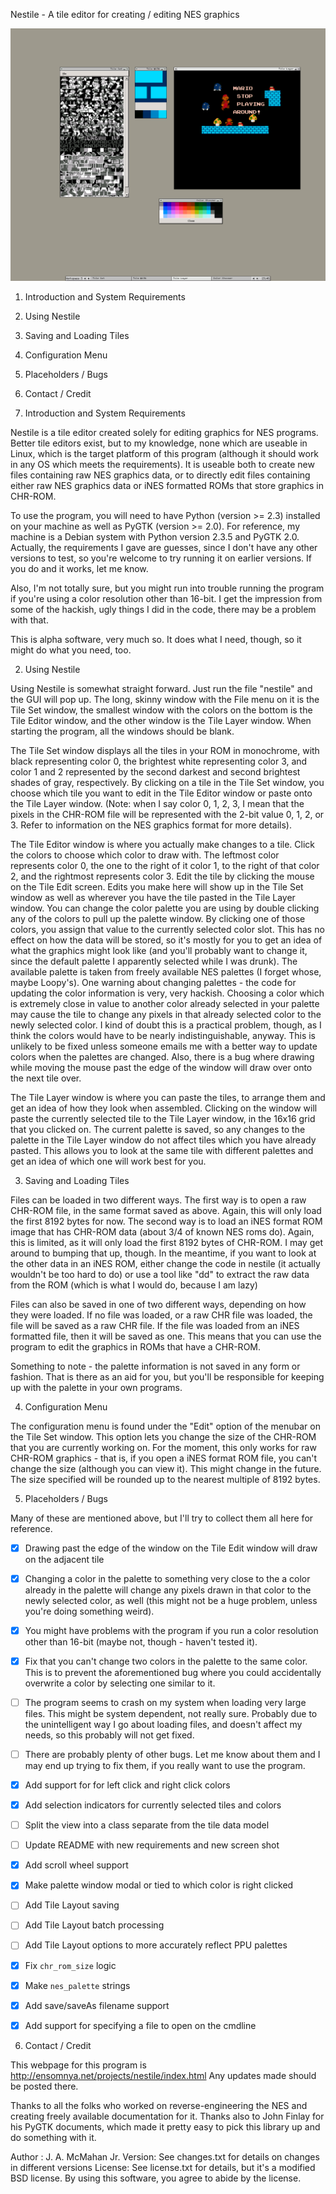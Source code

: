 Nestile - A tile editor for creating / editing NES graphics

![Screenshot](./screenshot.png)

1. Introduction and System Requirements
2. Using Nestile
3. Saving and Loading Tiles
4. Configuration Menu
5. Placeholders / Bugs
6. Contact / Credit



1. Introduction and System Requirements

Nestile is a tile editor created solely for editing graphics for NES programs.
Better tile editors exist, but to my knowledge, none which are useable in
Linux, which is the target platform of this program (although it should work
in any OS which meets the requirements). It is useable both to create new
files containing raw NES graphics data, or to directly edit files containing
either raw NES graphics data or iNES formatted ROMs that store graphics in
CHR-ROM.

To use the program, you will need to have Python (version >= 2.3) installed on
your machine as well as PyGTK (version >= 2.0). For reference, my machine is
a Debian system with Python version 2.3.5 and PyGTK 2.0. Actually, the
requirements I gave are guesses, since I don't have any other versions to
test, so you're welcome to try running it on earlier versions. If you do
and it works, let me know.

Also, I'm not totally sure, but you might run into trouble running the program
if you're using a color resolution other than 16-bit. I get the impression from
some of the hackish, ugly things I did
in the code, there may be a problem with that.

This is alpha software, very much so. It does what I need,
though, so it might do what you need, too.


2. Using Nestile

Using Nestile is somewhat straight forward. Just run the file "nestile" and
the GUI will pop up. The long, skinny window with the File menu on it is the
Tile Set window, the smallest window with the colors on the bottom is the Tile
Editor window, and the other window is the Tile Layer window. When starting
the program, all the windows should be blank.

The Tile Set window displays all the tiles in your ROM in monochrome, with
black representing color 0, the brightest white representing color 3, and
color 1 and 2 represented by the second darkest and second brightest shades
of gray, respectively. By clicking on a tile in the Tile Set window, you
choose which tile you want to edit in the Tile Editor window or paste onto the
Tile Layer window. (Note: when I say color 0, 1, 2, 3, I mean that the pixels in
the CHR-ROM file will be represented with the 2-bit value 0, 1, 2, or 3.
Refer to information on the NES graphics format for more details).

The Tile Editor window is where you actually make changes to a tile. Click the
colors to choose which color to draw with. The leftmost color represents color
0, the one to the right of it color 1, to the right of that color 2, and the
rightmost represents color 3. Edit the tile by clicking the mouse on the Tile
Edit screen. Edits you make here will show up in the Tile Set window as well
as wherever you have the tile pasted in the Tile Layer window. You can change
the color palette you are using by double clicking any of the colors to pull
up the palette window. By clicking one of those colors, you assign that value
to the currently selected color slot. This has no effect on how the data will
be stored, so it's mostly for you to get an idea of what the graphics might
look like (and you'll probably want to change it, since the default palette I
apparently selected while I was drunk). The available palette is taken from
freely available NES palettes (I forget whose, maybe Loopy's). One warning about
changing palettes - the code for updating the color information is very, very
hackish. Choosing a color which is extremely close in value to another color
already selected in your palette may cause the tile to change any pixels in that
already selected color to the newly selected color. I kind of doubt this is a
practical problem, though, as I think the colors would have to be nearly
indistinguishable, anyway. This is unlikely to be fixed unless someone emails
me with a better way to update colors when the palettes are changed. Also, there
is a bug where drawing while moving the mouse past the edge of the window will
draw over onto the next tile over.

The Tile Layer window is where you can paste the tiles, to arrange them and
get an idea of how they look when assembled. Clicking on the window will paste
the currently selected tile to the Tile Layer window, in the 16x16 grid that you
clicked on. The current palette is saved, so any changes to the palette in the
Tile Layer window do not affect tiles which you have already pasted. This allows
you to look at the same tile with different palettes and get an idea of which
one will work best for you.


3. Saving and Loading Tiles

Files can be loaded in two different ways. The first way is to open a raw
CHR-ROM file, in the same format saved as above. Again, this will only load the
first 8192 bytes for now. The second way is to load an iNES format ROM image
that has CHR-ROM data (about 3/4 of known NES roms do). Again, this is limited,
as it will only load the first 8192 bytes of CHR-ROM. I may get around to
bumping that up, though. In the meantime, if you want to look at the other data
in an iNES ROM, either change the code in nestile (it actually wouldn't be too
hard to do) or use a tool like "dd" to extract the raw data from the ROM (which
is what I would do, because I am lazy)

Files can also be saved in one of two different ways, depending on how they
were loaded. If no file was loaded, or a raw CHR file was loaded, the file
will be saved as a raw CHR file. If the file was loaded from an iNES formatted
file, then it will be saved as one. This means that you can use the program
to edit the graphics in ROMs that have a CHR-ROM.

Something to note - the palette information is not saved in any form or
fashion. That is there as an aid for you, but you'll be responsible for keeping
up with the palette in your own programs.


4. Configuration Menu

The configuration menu is found under the "Edit" option of the menubar on the
Tile Set window. This option lets you change the size of the CHR-ROM that you
are currently working on. For the moment, this only works for raw CHR-ROM
graphics - that is, if you open a iNES format ROM file, you can't change the
size (although you can view it). This might change in the future. The size
specified will be rounded up to the nearest multiple of 8192 bytes.


5. Placeholders / Bugs

Many of these are mentioned above, but I'll try to collect them all here for
reference.

- [x] Drawing past the edge of the window on the Tile Edit window will draw on the
  adjacent tile

- [x] Changing a color in the palette to something very close to the a color already
  in the palette will change any pixels drawn in that color to the newly
  selected color, as well (this might not be a huge problem, unless you're doing
  something weird).

- [x] You might have problems with the program if you run a color resolution other
  than 16-bit (maybe not, though - haven't tested it).

- [x] Fix that you can't change two colors in the palette to the same color. This is to
  prevent the aforementioned bug where you could accidentally overwrite a color
  by selecting one similar to it.

- [ ] The program seems to crash on my system when loading very large files. This
  might be system dependent, not really sure. Probably due to the unintelligent
  way I go about loading files, and doesn't affect my needs, so this probably
  will not get fixed.

- [ ] There are probably plenty of other bugs. Let me know about them and I may end
  up trying to fix them, if you really want to use the program.

- [x] Add support for for left click and right click colors

- [x] Add selection indicators for currently selected tiles and colors

- [ ] Split the view into a class separate from the tile data model

- [ ] Update README with new requirements and new screen shot

- [x] Add scroll wheel support

- [x] Make palette window modal or tied to which color is right clicked

- [ ] Add Tile Layout saving

- [ ] Add Tile Layout batch processing

- [ ] Add Tile Layout options to more accurately reflect PPU palettes

- [x] Fix `chr_rom_size` logic

- [x] Make `nes_palette` strings

- [x] Add save/saveAs filename support

- [x] Add support for specifying a file to open on the cmdline

6. Contact / Credit

This webpage for this program is http://ensomnya.net/projects/nestile/index.html
Any updates made should be posted there.

Thanks to all the folks who worked on reverse-engineering the NES and creating
freely available documentation for it. Thanks also to John Finlay for his
PyGTK documents, which made it pretty easy to pick this library up and do
something with it.

Author : J. A. McMahan Jr.
Version: See changes.txt for details on changes in different versions
License: See license.txt for details, but it's a modified BSD license. By
         using this software, you agree to abide by the license.

